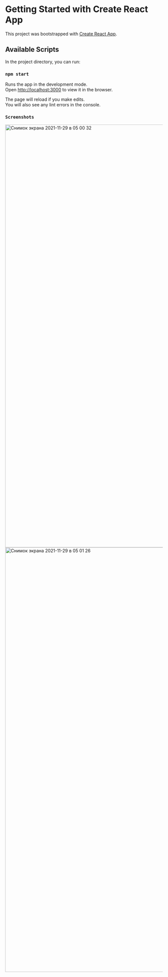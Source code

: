 # Getting Started with Create React App

This project was bootstrapped with [Create React App](https://github.com/facebook/create-react-app).

## Available Scripts

In the project directory, you can run:

### `npm start`

Runs the app in the development mode.\
Open [http://localhost:3000](http://localhost:3000) to view it in the browser.

The page will reload if you make edits.\
You will also see any lint errors in the console.

### `Screenshots`

<img width="1348" alt="Снимок экрана 2021-11-29 в 05 00 32" src="https://user-images.githubusercontent.com/61523994/143802163-08ca6d91-9e23-4cb1-9475-cb08ebc847b7.png">

<img width="1354" alt="Снимок экрана 2021-11-29 в 05 01 26" src="https://user-images.githubusercontent.com/61523994/143802169-520a6296-4e69-48c5-88b7-646da7570852.png">




